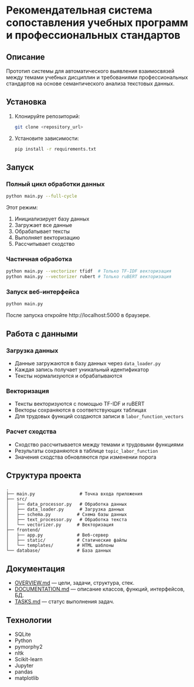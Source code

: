 # Рекомендательная система сопоставления учебных программ и профессиональных стандартов

## Описание
Прототип системы для автоматического выявления взаимосвязей между темами учебных дисциплин и требованиями профессиональных стандартов на основе семантического анализа текстовых данных.

## Установка
1. Клонируйте репозиторий:
   ```bash
   git clone <repository_url>
   ```
2. Установите зависимости:
   ```bash
   pip install -r requirements.txt
   ```

## Запуск

### Полный цикл обработки данных
```bash
python main.py --full-cycle
```
Этот режим:
1. Инициализирует базу данных
2. Загружает все данные
3. Обрабатывает тексты
4. Выполняет векторизацию
5. Рассчитывает сходство

### Частичная обработка
```bash
python main.py --vectorizer tfidf  # Только TF-IDF векторизация
python main.py --vectorizer rubert # Только ruBERT векторизация
```

### Запуск веб-интерфейса
```bash
python main.py
```
После запуска откройте http://localhost:5000 в браузере.

## Работа с данными

### Загрузка данных
- Данные загружаются в базу данных через `data_loader.py`
- Каждая запись получает уникальный идентификатор
- Тексты нормализуются и обрабатываются

### Векторизация
- Тексты векторизуются с помощью TF-IDF и ruBERT
- Векторы сохраняются в соответствующих таблицах
- Для трудовых функций создаются записи в `labor_function_vectors`

### Расчет сходства
- Сходство рассчитывается между темами и трудовыми функциями
- Результаты сохраняются в таблице `topic_labor_function`
- Значения сходства обновляются при изменении порога

## Структура проекта

```
.
├── main.py                 # Точка входа приложения
├── src/
│   ├── data_processor.py   # Обработка данных
│   ├── data_loader.py      # Загрузка данных
│   ├── schema.py          # Схема базы данных
│   ├── text_processor.py   # Обработка текста
│   └── vectorizer.py      # Векторизация
├── frontend/
│   ├── app.py             # Веб-сервер
│   ├── static/            # Статические файлы
│   └── templates/         # HTML шаблоны
└── database/              # База данных
```

## Документация
- [OVERVIEW.md](OVERVIEW.md) — цели, задачи, структура, стек.
- [DOCUMENTATION.md](DOCUMENTATION.md) — описание классов, функций, интерфейсов, БД.
- [TASKS.md](TASKS.md) — статус выполнения задач.

## Технологии
- SQLite
- Python
- pymorphy2
- nltk
- Scikit-learn
- Jupyter
- pandas
- matplotlib

